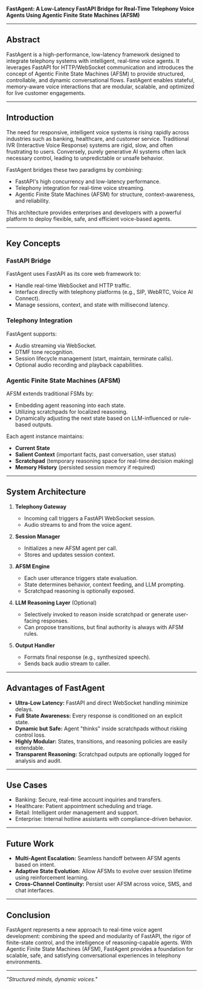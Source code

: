 **FastAgent: A Low-Latency FastAPI Bridge for Real-Time Telephony Voice Agents Using Agentic Finite State Machines (AFSM)**

---

## Abstract

FastAgent is a high-performance, low-latency framework designed to integrate telephony systems with intelligent, real-time voice agents. It leverages FastAPI for HTTP/WebSocket communication and introduces the concept of Agentic Finite State Machines (AFSM) to provide structured, controllable, and dynamic conversational flows. FastAgent enables stateful, memory-aware voice interactions that are modular, scalable, and optimized for live customer engagements.

---

## Introduction

The need for responsive, intelligent voice systems is rising rapidly across industries such as banking, healthcare, and customer service. Traditional IVR (Interactive Voice Response) systems are rigid, slow, and often frustrating to users. Conversely, purely generative AI systems often lack necessary control, leading to unpredictable or unsafe behavior.

FastAgent bridges these two paradigms by combining:
- FastAPI's high concurrency and low-latency performance.
- Telephony integration for real-time voice streaming.
- Agentic Finite State Machines (AFSM) for structure, context-awareness, and reliability.

This architecture provides enterprises and developers with a powerful platform to deploy flexible, safe, and efficient voice-based agents.

---

## Key Concepts

### FastAPI Bridge
FastAgent uses FastAPI as its core web framework to:
- Handle real-time WebSocket and HTTP traffic.
- Interface directly with telephony platforms (e.g., SIP, WebRTC, Voice AI Connect).
- Manage sessions, context, and state with millisecond latency.

### Telephony Integration
FastAgent supports:
- Audio streaming via WebSocket.
- DTMF tone recognition.
- Session lifecycle management (start, maintain, terminate calls).
- Optional audio recording and playback capabilities.

### Agentic Finite State Machines (AFSM)
AFSM extends traditional FSMs by:
- Embedding agent reasoning into each state.
- Utilizing scratchpads for localized reasoning.
- Dynamically adjusting the next state based on LLM-influenced or rule-based outputs.

Each agent instance maintains:
- **Current State**
- **Salient Context** (important facts, past conversation, user status)
- **Scratchpad** (temporary reasoning space for real-time decision making)
- **Memory History** (persisted session memory if required)

---

## System Architecture

1. **Telephony Gateway**
   - Incoming call triggers a FastAPI WebSocket session.
   - Audio streams to and from the voice agent.

2. **Session Manager**
   - Initializes a new AFSM agent per call.
   - Stores and updates session context.

3. **AFSM Engine**
   - Each user utterance triggers state evaluation.
   - State determines behavior, context feeding, and LLM prompting.
   - Scratchpad reasoning is optionally exposed.

4. **LLM Reasoning Layer** (Optional)
   - Selectively invoked to reason inside scratchpad or generate user-facing responses.
   - Can propose transitions, but final authority is always with AFSM rules.

5. **Output Handler**
   - Formats final response (e.g., synthesized speech).
   - Sends back audio stream to caller.

---

## Advantages of FastAgent

- **Ultra-Low Latency:** FastAPI and direct WebSocket handling minimize delays.
- **Full State Awareness:** Every response is conditioned on an explicit state.
- **Dynamic but Safe:** Agent "thinks" inside scratchpads without risking control loss.
- **Highly Modular:** States, transitions, and reasoning policies are easily extendable.
- **Transparent Reasoning:** Scratchpad outputs are optionally logged for analysis and audit.

---

## Use Cases

- Banking: Secure, real-time account inquiries and transfers.
- Healthcare: Patient appointment scheduling and triage.
- Retail: Intelligent order management and support.
- Enterprise: Internal hotline assistants with compliance-driven behavior.

---

## Future Work

- **Multi-Agent Escalation:** Seamless handoff between AFSM agents based on intent.
- **Adaptive State Evolution:** Allow AFSMs to evolve over session lifetime using reinforcement learning.
- **Cross-Channel Continuity:** Persist user AFSM across voice, SMS, and chat interfaces.

---

## Conclusion

FastAgent represents a new approach to real-time voice agent development: combining the speed and modularity of FastAPI, the rigor of finite-state control, and the intelligence of reasoning-capable agents. With Agentic Finite State Machines (AFSM), FastAgent provides a foundation for scalable, safe, and satisfying conversational experiences in telephony environments.

---

*"Structured minds, dynamic voices."*

